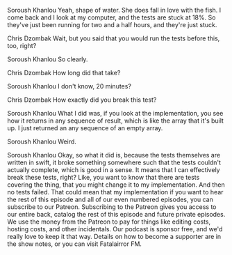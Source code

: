 Soroush Khanlou
Yeah, shape of water. She does fall in love with the fish. I come back and I look at my computer, and the tests are stuck at 18%. So they've just been running for two and a half hours, and they're just stuck.

Chris Dzombak
Wait, but you said that you would run the tests before this, too, right?

Soroush Khanlou
So clearly.

Chris Dzombak
How long did that take?

Soroush Khanlou
I don't know, 20 minutes?

Chris Dzombak
How exactly did you break this test?

Soroush Khanlou
What I did was, if you look at the implementation, you see how it returns in any sequence of result, which is like the array that it's built up. I just returned an any sequence of an empty array.

Soroush Khanlou
Weird.

Soroush Khanlou
Okay, so what it did is, because the tests themselves are written in swift, it broke something somewhere such that the tests couldn't actually complete, which is good in a sense. It means that I can effectively break these tests, right? Like, you want to know that there are tests covering the thing, that you might change it to my implementation. And then no tests failed. That could mean that my implementation if you want to hear the rest of this episode and all of our even numbered episodes, you can subscribe to our Patreon. Subscribing to the Patreon gives you access to our entire back, catalog the rest of this episode and future private episodes. We use the money from the Patreon to pay for things like editing costs, hosting costs, and other incidentals. Our podcast is sponsor free, and we'd really love to keep it that way. Details on how to become a supporter are in the show notes, or you can visit Fatalairror FM.

